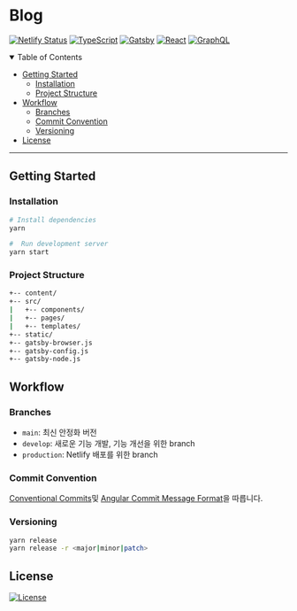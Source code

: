 # Blog

[![Netlify Status](https://api.netlify.com/api/v1/badges/6519e5b9-d178-4824-9851-566f453e9407/deploy-status)](https://app.netlify.com/sites/pers0n4/deploys)
[![TypeScript]](https://www.typescriptlang.org/)
[![Gatsby]](https://www.gatsbyjs.com/)
[![React]](https://reactjs.org/)
[![GraphQL]](https://graphql.org/)

[typescript]: https://img.shields.io/static/v1?style=flat-square&labelColor=eeeeee&color=3178c6&logoColor=3178c6&label=&message=TypeScript&logo=typescript&#3178c6
[gatsby]: https://img.shields.io/static/v1?style=flat-square&labelColor=eeeeee&color=663399&logoColor=663399&label=&message=Gatsby&logo=gatsby&#663399
[react]: https://img.shields.io/static/v1?style=flat-square&labelColor=212121&color=61dafb&logoColor=61dafb&label=&message=React&logo=react&#61dafe
[graphql]: https://img.shields.io/static/v1?style=flat-square&labelColor=212121&color=e43aaa&logoColor=e43aaa&label=&message=GraphQL&logo=graphql&#e43aaa

<details open>
  <summary>Table of Contents</summary>

- [Getting Started](#getting-started)
  - [Installation](#installation)
  - [Project Structure](#project-structure)
- [Workflow](#workflow)
  - [Branches](#branches)
  - [Commit Convention](#commit-convention)
  - [Versioning](#versioning)
- [License](#license)

</details>

---

## Getting Started

### Installation

```bash
# Install dependencies
yarn

#  Run development server
yarn start
```

### Project Structure

```bash
+-- content/
+-- src/
|   +-- components/
|   +-- pages/
|   +-- templates/
+-- static/
+-- gatsby-browser.js
+-- gatsby-config.js
+-- gatsby-node.js
```

## Workflow

### Branches

- `main`: 최신 안정화 버전
- `develop`: 새로운 기능 개발, 기능 개선을 위한 branch
- `production`: Netlify 배포를 위한 branch

### Commit Convention

[Conventional Commits](https://conventionalcommits.org/)및 [Angular Commit Message Format](https://github.com/angular/angular/blob/master/CONTRIBUTING.md#-commit-message-format)을 따릅니다.

### Versioning

```bash
yarn release
yarn release -r <major|minor|patch>
```

## License

[![License](https://img.shields.io/github/license/pers0n4/blog?style=for-the-badge)](https://opensource.org/licenses/MIT)
